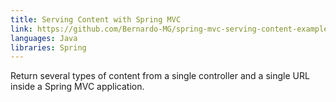```yaml
---
title: Serving Content with Spring MVC
link: https://github.com/Bernardo-MG/spring-mvc-serving-content-example
languages: Java
libraries: Spring
---
```

Return several types of content from a single controller and a single URL inside a Spring MVC application.
